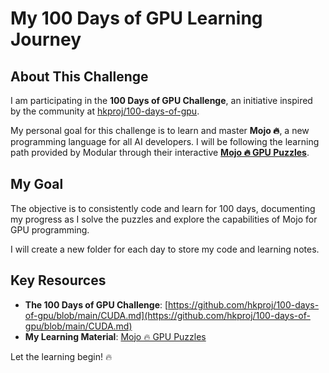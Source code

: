 # My 100 Days of GPU Learning Journey

## About This Challenge

I am participating in the **100 Days of GPU Challenge**, an initiative inspired by the community at [hkproj/100-days-of-gpu](https://github.com/hkproj/100-days-of-gpu).

My personal goal for this challenge is to learn and master **Mojo 🔥**, a new programming language for all AI developers. I will be following the learning path provided by Modular through their interactive **[Mojo 🔥 GPU Puzzles](https://builds.modular.com/puzzles/introduction.html)**.

## My Goal

The objective is to consistently code and learn for 100 days, documenting my progress as I solve the puzzles and explore the capabilities of Mojo for GPU programming.

I will create a new folder for each day to store my code and learning notes.

## Key Resources

- **The 100 Days of GPU Challenge**: [https://github.com/hkproj/100-days-of-gpu/blob/main/CUDA.md](https://github.com/hkproj/100-days-of-gpu/blob/main/CUDA.md)
- **My Learning Material**: [Mojo 🔥 GPU Puzzles](https://builds.modular.com/puzzles/introduction.html)

Let the learning begin! 🔥
